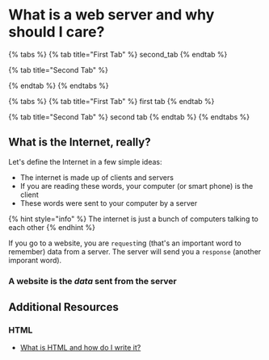 # What is a web server and why should I care?

{% tabs %}
{% tab title="First Tab" %}
second\_tab
{% endtab %}

{% tab title="Second Tab" %}

{% endtab %}
{% endtabs %}

{% tabs %}
{% tab title="First Tab" %}
first tab
{% endtab %}

{% tab title="Second Tab" %}
second tab
{% endtab %}
{% endtabs %}

## What is the Internet, really?

Let's define the Internet in a few simple ideas:

* The internet is made up of clients and servers
* If you are reading these words, your computer \(or smart phone\) is the client
* These words were sent to your computer by a server

{% hint style="info" %}
The internet is just a bunch of computers talking to each other
{% endhint %}

If you go to a website, you are `request`ing \(that's an important word to remember\) data from a server. The server will send you a `response` \(another imporant word\).

### A website is the _data_ sent from the server

## Additional Resources

### HTML

* [What is HTML and how do I write it?](https://developer.mozilla.org/en-US/docs/Learn/Getting_started_with_the_web/HTML_basics)

